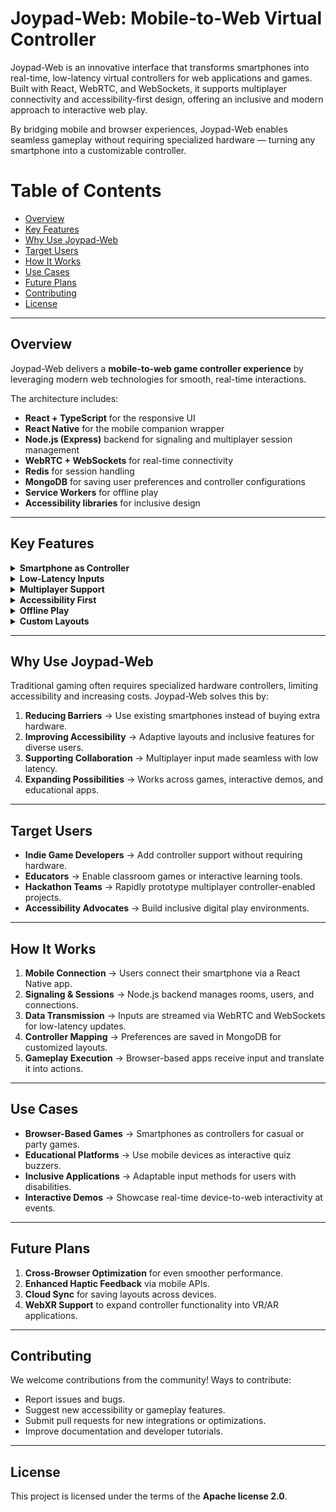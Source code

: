 # Joypad-Web: Mobile-to-Web Virtual Controller  
Joypad-Web is an innovative interface that transforms smartphones into real-time, low-latency virtual controllers for web applications and games. Built with React, WebRTC, and WebSockets, it supports multiplayer connectivity and accessibility-first design, offering an inclusive and modern approach to interactive web play.  

By bridging mobile and browser experiences, Joypad-Web enables seamless gameplay without requiring specialized hardware — turning any smartphone into a customizable controller.  

# Table of Contents
- [Overview](#overview)  
- [Key Features](#key-features)  
- [Why Use Joypad-Web](#why-use-joypad-web)  
- [Target Users](#target-users)  
- [How It Works](#how-it-works)  
- [Use Cases](#use-cases)  
- [Future Plans](#future-plans)  
- [Contributing](#contributing)  
- [License](#license)  

---

## Overview  
Joypad-Web delivers a **mobile-to-web game controller experience** by leveraging modern web technologies for smooth, real-time interactions.  

The architecture includes:  
- **React + TypeScript** for the responsive UI  
- **React Native** for the mobile companion wrapper  
- **Node.js (Express)** backend for signaling and multiplayer session management  
- **WebRTC + WebSockets** for real-time connectivity  
- **Redis** for session handling  
- **MongoDB** for saving user preferences and controller configurations  
- **Service Workers** for offline play  
- **Accessibility libraries** for inclusive design  

---

## Key Features  

<details>
  <summary><b>Smartphone as Controller</b></summary>
  <ul>Transform any smartphone into a customizable controller for web-based games and apps.</ul>
</details>

<details>
  <summary><b>Low-Latency Inputs</b></summary>
  <ul>Optimized with WebRTC + WebSockets for near-instant response times.</ul>
</details>

<details>
  <summary><b>Multiplayer Support</b></summary>
  <ul>Connect multiple smartphones at once for collaborative or competitive play.</ul>
</details>

<details>
  <summary><b>Accessibility First</b></summary>
  <ul>Built-in accessibility features (haptic cues, voice feedback, adaptable controls).</ul>
</details>

<details>
  <summary><b>Offline Play</b></summary>
  <ul>Service Worker support enables functionality even without constant connectivity.</ul>
</details>

<details>
  <summary><b>Custom Layouts</b></summary>
  <ul>Save and load unique control schemes to match player preferences.</ul>
</details>

---

## Why Use Joypad-Web  
Traditional gaming often requires specialized hardware controllers, limiting accessibility and increasing costs. Joypad-Web solves this by:  

1. **Reducing Barriers** → Use existing smartphones instead of buying extra hardware.  
2. **Improving Accessibility** → Adaptive layouts and inclusive features for diverse users.  
3. **Supporting Collaboration** → Multiplayer input made seamless with low latency.  
4. **Expanding Possibilities** → Works across games, interactive demos, and educational apps.  

---

## Target Users  
- **Indie Game Developers** → Add controller support without requiring hardware.  
- **Educators** → Enable classroom games or interactive learning tools.  
- **Hackathon Teams** → Rapidly prototype multiplayer controller-enabled projects.  
- **Accessibility Advocates** → Build inclusive digital play environments.  

---

## How It Works  
1. **Mobile Connection** → Users connect their smartphone via a React Native app.  
2. **Signaling & Sessions** → Node.js backend manages rooms, users, and connections.  
3. **Data Transmission** → Inputs are streamed via WebRTC and WebSockets for low-latency updates.  
4. **Controller Mapping** → Preferences are saved in MongoDB for customized layouts.  
5. **Gameplay Execution** → Browser-based apps receive input and translate it into actions.  

---

## Use Cases  
- **Browser-Based Games** → Smartphones as controllers for casual or party games.  
- **Educational Platforms** → Use mobile devices as interactive quiz buzzers.  
- **Inclusive Applications** → Adaptable input methods for users with disabilities.  
- **Interactive Demos** → Showcase real-time device-to-web interactivity at events.  

---

## Future Plans  
1. **Cross-Browser Optimization** for even smoother performance.  
2. **Enhanced Haptic Feedback** via mobile APIs.  
3. **Cloud Sync** for saving layouts across devices.  
4. **WebXR Support** to expand controller functionality into VR/AR applications.  

---

## Contributing  
We welcome contributions from the community! Ways to contribute:  
- Report issues and bugs.  
- Suggest new accessibility or gameplay features.  
- Submit pull requests for new integrations or optimizations.  
- Improve documentation and developer tutorials.  

---

## License  
This project is licensed under the terms of the **Apache license 2.0**.  

